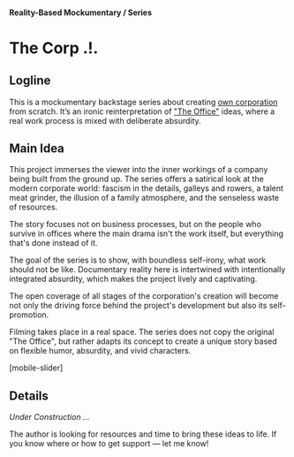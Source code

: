 #### Reality-Based Mockumentary / Series

# The Corp .!.

## Logline

This is a mockumentary backstage series about creating [own corporation](/vision) from scratch. It’s an ironic reinterpretation of ["The Office"](https://www.imdb.com/title/tt0386676/) ideas, where a real work process is mixed with deliberate absurdity.

## Main Idea

This project immerses the viewer into the inner workings of a company being built from the ground up. The series offers a satirical look at the modern corporate world: fascism in the details, galleys and rowers, a talent meat grinder, the illusion of a family atmosphere, and the senseless waste of resources.

The story focuses not on business processes, but on the people who survive in offices where the main drama isn't the work itself, but everything that's done instead of it.

The goal of the series is to show, with boundless self-irony, what work should not be like. Documentary reality here is intertwined with intentionally integrated absurdity, which makes the project lively and captivating.

The open coverage of all stages of the corporation's creation will become not only the driving force behind the project's development but also its self-promotion.

Filming takes place in a real space. The series does not copy the original "The Office", but rather adapts its concept to create a unique story based on flexible humor, absurdity, and vivid characters.

[mobile-slider]

## Details

*Under Construction …*

The author is looking for resources and time to bring these ideas to life. If you know where or how to get support — let me know!
